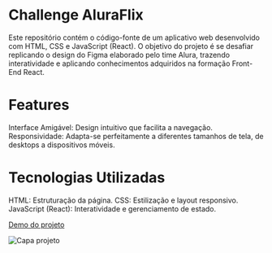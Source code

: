 # Challenge AluraFlix
Este repositório contém o código-fonte de um aplicativo web desenvolvido com HTML, CSS e JavaScript (React). O objetivo do projeto é se desafiar replicando o design do Figma elaborado pelo time Alura, trazendo interatividade e aplicando conhecimentos adquiridos na formação Front-End React.

# Features
Interface Amigável: Design intuitivo que facilita a navegação.
Responsividade: Adapta-se perfeitamente a diferentes tamanhos de tela, de desktops a dispositivos móveis.

# Tecnologias Utilizadas
HTML: Estruturação da página.
CSS: Estilização e layout responsivo.
JavaScript (React): Interatividade e gerenciamento de estado.

[Demo do projeto]()

![Capa projeto]()
